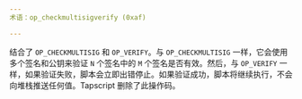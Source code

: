 ```yaml
---
术语：op_checkmultisigverify (0xaf)

---
```

结合了 `OP_CHECKMULTISIG` 和 `OP_VERIFY`。与 `OP_CHECKMULTISIG` 一样，它会使用多个签名和公钥来验证 `N` 个签名中的 `M` 个签名是否有效。然后，与 `OP_VERIFY` 一样，如果验证失败，脚本会立即出错停止。如果验证成功，脚本将继续执行，不会向堆栈推送任何值。Tapscript 删除了此操作码。